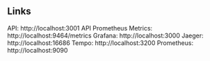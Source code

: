 ## Links

API: http://localhost:3001
API Prometheus Metrics: http://localhost:9464/metrics
Grafana: http://localhost:3000
Jaeger: http://localhost:16686
Tempo: http://localhost:3200
Prometheus: http://localhost:9090